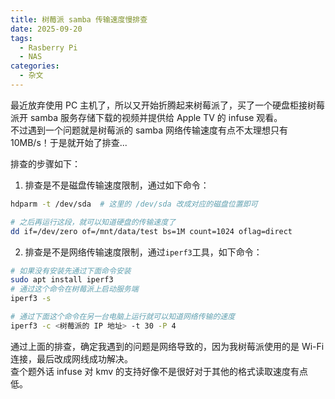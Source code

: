 ```yaml
---
title: 树莓派 samba 传输速度慢排查
date: 2025-09-20
tags:
  - Rasberry Pi
  - NAS
categories:
  - 杂文
---
```


最近放弃使用 PC 主机了，所以又开始折腾起来树莓派了，买了一个硬盘柜接树莓派开 samba 服务存储下载的视频并提供给 Apple TV 的 infuse 观看。  
不过遇到一个问题就是树莓派的 samba 网络传输速度有点不太理想只有 10MB/s！于是就开始了排查...

<!-- more -->

排查的步骤如下：

1. 排查是不是磁盘传输速度限制，通过如下命令：

```bash
hdparm -t /dev/sda  # 这里的 /dev/sda 改成对应的磁盘位置即可

# 之后再运行这段，就可以知道硬盘的传输速度了
dd if=/dev/zero of=/mnt/data/test bs=1M count=1024 oflag=direct
```

2. 排查是不是网络传输速度限制，通过`iperf3`工具，如下命令：

```bash
# 如果没有安装先通过下面命令安装
sudo apt install iperf3
# 通过这个命令在树莓派上启动服务端
iperf3 -s

# 通过下面这个命令在另一台电脑上运行就可以知道网络传输的速度
iperf3 -c <树莓派的 IP 地址> -t 30 -P 4
```

通过上面的排查，确定我遇到的问题是网络导致的，因为我树莓派使用的是 Wi-Fi 连接，最后改成网线成功解决。  
查个题外话 infuse 对 kmv 的支持好像不是很好对于其他的格式读取速度有点低。
